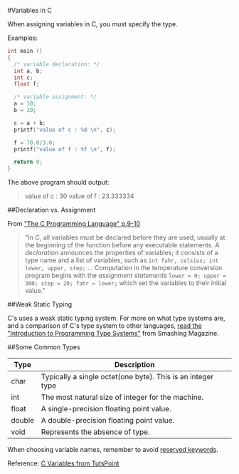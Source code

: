 #Variables in C

When assigning variables in C, you must specify the type.

Examples:
```c
int main ()
{
  /* variable declaration: */
  int a, b;
  int c;
  float f;

  /* variable assignment: */
  a = 10;
  b = 20;

  c = a + b;
  printf("value of c : %d \n", c);

  f = 70.0/3.0;
  printf("value of f : %f \n", f);

  return 0;
}
```

The above program should output:
> value of c : 30
> value of f : 23.333334

##Declaration vs. Assignment

From ["The C Programming Language" p.9-10][k-r-p9]

> "In C, all variables must be declared before they are used, usually at the
> beginning of the function before any executable statements. A *declaration*
> announces the properties of variables; it consists of a type name and a
> list of variables, such as
>   `int fahr, celsius;
>    int lower, upper, step;`
> ...
> Computation in the temperature conversion program begins with the
> *assignment statements*
>   `lower = 0;
>    upper = 300;
>    step = 20;
>    fahr = lower;`
> which set the variables to their initial value."

[k-r-p9]: http://books.cat-v.org/computer-science/c-programming-language/The.C.Programming.Language.2nd.Edition.pdf#page=23

##Weak Static Typing

C's uses a weak static typing system.
For more on what type systems are, and a comparison of C's type system to
other languages, [read the "Introduction to Programming Type
Systems"][intro-to-type-systems] from Smashing Magazine.

##Some Common Types

| Type    | Description                                                 |
| ------- | ----------------------------------------------------------- |
| char    | Typically a single octet(one byte). This is an integer type |
| int     | The most natural size of integer for the machine.           |
| float   | A single-precision floating point value.                    |
| double  | A double-precision floating point value.                    |
| void    | Represents the absence of type.                             |

When choosing variable names, remember to avoid [reserved
keywords][reserved-keywords].

Reference: [C Variables from TutsPoint][c-variables-tutorial]

[reserved-keywords]: ./reserved_keywords.md
[intro-to-type-systems]: http://www.smashingmagazine.com/2013/04/18/introduction-to-programming-type-systems/
[c-variables-tutorial]: http://www.tutorialspoint.com/cprogramming/c_variables.htm
